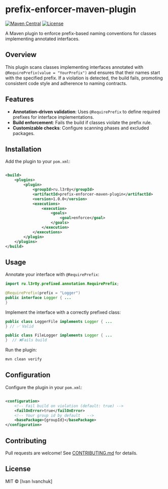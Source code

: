 # prefix-enforcer-maven-plugin

[![Maven Central](https://img.shields.io/maven-central/v/ru.l3r8y/prefix-enforcer-maven-plugin)](https://central.sonatype.com/artifact/ru.l3r8y/prefix-enforcer-maven-plugin)
[![License](https://img.shields.io/badge/license-MIT-blue)](https://opensource.org/license/mit)

A Maven plugin to enforce prefix-based naming conventions for classes
implementing annotated interfaces.

## Overview

This plugin scans classes implementing interfaces annotated with
`@RequirePrefix(value = "YourPrefix")` and ensures that their names start with the
specified prefix. If a violation is detected, the build fails, promoting
consistent code style and adherence to naming contracts.

## Features

* **Annotation-driven validation**: Uses `@RequirePrefix` to define required
  prefixes for interface implementations.
* **Build enforcement**: Fails the build if classes violate the prefix rule.
* **Customizable checks**: Configure scanning phases and excluded packages.

## Installation

Add the plugin to your `pom.xml`:

```xml

<build>
    <plugins>
        <plugin>
            <groupId>ru.l3r8y</groupId>
            <artifactId>prefix-enforcer-maven-plugin</artifactId>
            <version>1.0.0</version>
            <executions>
                <execution>
                    <goals>
                        <goal>enforce</goal>
                    </goals>
                </execution>
            </executions>
        </plugin>
    </plugins>
</build>
```

## Usage

Annotate your interface with `@RequirePrefix`:

```java
import ru.l3r8y.prefixed.annotation.RequirePrefix;

@RequirePrefix(prefix = "Logger")
public interface Logger { ...
}
```

Implement the interface with a correctly prefixed class:

```java
public class LoggerFile implements Logger { ...
} // ✅ Valid

public class FileLogger implements Logger { ...
}  // ❌Fails build
```

Run the plugin:

```bash
mvn clean verify
```

## Configuration

Configure the plugin in your `pom.xml`:

```xml

<configuration>
    <!-- Fail build on violation (default: true) -->
    <failOnError>true</failOnError>
    <!-- Your group id by default   -->
    <basePackage>{groupId}</basePackage>
</configuration>
```

## Contributing

Pull requests are welcome! See [CONTRIBUTING.md](CONTRIBUTING.md) for details.

## License

MIT © [Ivan Ivanchuk]
